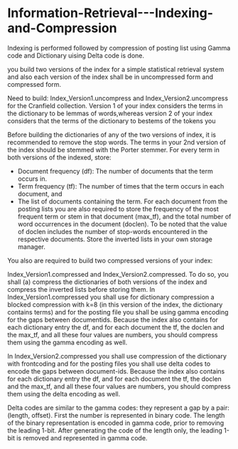 # Information-Retrieval---Indexing-and-Compression
Indexing is performed followed by compression of posting list using Gamma code and Dictionary uising Delta code is done.

you build two versions of the index for a simple statistical retrieval system and also each version of the index shall be in uncompressed form and compressed form. 

Need to build: Index_Version1.uncompress and Index_Version2.uncompress for the Cranfield collection.
Version 1 of your index considers the terms in the dictionary to be lemmas of words,whereas version 2 of your index considers that the terms of the dictionary to bestems of the tokens you

 Before building the dictionaries of any of the two versions of index, it is recommended to remove the stop words.
 The terms in your 2nd version of the index should be stemmed with the Porter stemmer. 
 For every term in both versions of the indexed, store:
 - Document frequency (df): The number of documents that the term occurs in.
 - Term frequency (tf): The number of times that the term occurs in
each document, and
 - The list of documents containing the term. For each document from the posting lists you are also required to store the frequency of the most frequent term or stem in that document (max_tf), and the total number of word occurrences in the document (doclen). To be noted that the value of doclen includes the number of stop-words encountered in the respective documents.
Store the inverted lists in your own storage manager.

You also are required to build two compressed versions of your index:

Index_Version1.compressed and Index_Version2.compressed. To do so, you shall (a) compress the dictionaries of both versions of the index and compress the inverted lists before storing them.
In Index_Version1.compressed you shall use for dictionary compression a blocked compression with k=8 (in this version of the index, the dictionary contains terms) and for the posting file you shall be using gamma encoding for the gaps between documentids. Because the index also contains for each dictionary entry the df, and for each document the tf, the doclen and the max_tf, and all these four values are numbers, you should compress them using the gamma encoding as well.

In Index_Version2.compressed you shall use compression of the dictionary with frontcoding
and for the posting files you shall use delta codes to encode the gaps between
document-ids. Because the index also contains for each dictionary entry the df, and for
each document the tf, the doclen and the max_tf, and all these four values are
numbers, you should compress them using the delta encoding as well.

Delta codes are similar to the gamma codes: they represent a gap by a pair: (length, offset). First the number is represented in binary code. The length of the binary representation is encoded in gamma code, prior to removing the leading 1-bit. After
generating the code of the length only, the leading 1-bit is removed and represented in gamma code.
